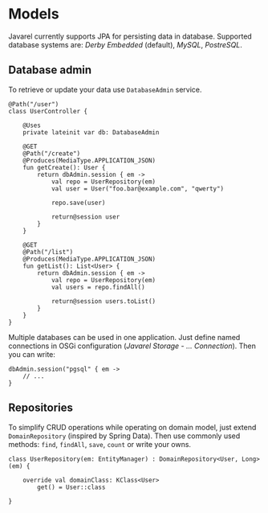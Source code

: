 # Models

Javarel currently supports JPA for persisting data in database. Supported database systems are: _Derby Embedded_ (default), _MySQL_, _PostreSQL_.

## Database admin

To retrieve or update your data use `DatabaseAdmin` service.

    @Path("/user")
    class UserController {

        @Uses
        private lateinit var db: DatabaseAdmin

        @GET
        @Path("/create")
        @Produces(MediaType.APPLICATION_JSON)
        fun getCreate(): User {
            return dbAdmin.session { em ->
                val repo = UserRepository(em)
                val user = User("foo.bar@example.com", "qwerty")

                repo.save(user)

                return@session user
            }
        }

        @GET
        @Path("/list")
        @Produces(MediaType.APPLICATION_JSON)
        fun getList(): List<User> {
            return dbAdmin.session { em ->
                val repo = UserRepository(em)
                val users = repo.findAll()

                return@session users.toList()
            }
        }
    }

Multiple databases can be used in one application. Just define named connections in OSGi configuration (_Javarel Storage - ... Connection_). Then you can write:

    dbAdmin.session("pgsql" { em ->
        // ...
    }

## Repositories

To simplify CRUD operations while operating on domain model, just extend `DomainRepository` (inspired by Spring Data). Then use commonly used methods: `find`, `findAll`, `save`, `count` or write your owns.

    class UserRepository(em: EntityManager) : DomainRepository<User, Long>(em) {
    
        override val domainClass: KClass<User>
            get() = User::class
    
    }
    